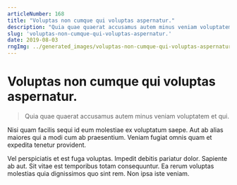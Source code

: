 ```yaml
---
articleNumber: 168
title: "Voluptas non cumque qui voluptas aspernatur."
description: "Quia quae quaerat accusamus autem minus veniam voluptatem et qui."
slug: 'voluptas-non-cumque-qui-voluptas-aspernatur.'
date: 2019-08-03
rngImg: ../generated_images/voluptas-non-cumque-qui-voluptas-aspernatur..jpg
---
```


# Voluptas non cumque qui voluptas aspernatur.

> Quia quae quaerat accusamus autem minus veniam voluptatem et qui.

Nisi quam facilis sequi id eum molestiae ex voluptatum saepe. Aut ab alias maiores qui a modi cum ab praesentium. Veniam fugiat omnis quam et expedita tenetur provident.
 Vel perspiciatis et est fuga voluptas. Impedit debitis pariatur dolor. Sapiente ab aut. Sit vitae est temporibus totam consequuntur. Ea rerum voluptas molestias quia dignissimos quo sint rem. Non ipsa iste veniam.

